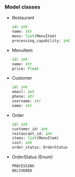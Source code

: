 ### Model classes

- Restaurant
    ```python
    id: int
    name: str
    menu: list(MenuItem)
    processing_capability: int
    ```
- MenuItem
    ```python
    id: int
    name: str
    price: float
    ```

- Customer
    ```python
    id: int
    email: int
    phone: str
    username: str
    name: str
    ```

- Order
    ```python
    id: int
    customer_id: int
    restaurant_id: int
    items: list(MenuItem)
    cost: int
    order_status: OrderStatus
    ```
- OrderStatus (Enum)
    ```python
    PROCESSING
    DELIVERED
    ```
